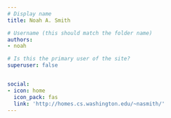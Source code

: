 ```yaml
---
# Display name
title: Noah A. Smith

# Username (this should match the folder name)
authors:
- noah

# Is this the primary user of the site?
superuser: false


social:
- icon: home
  icon_pack: fas
  link: 'http://homes.cs.washington.edu/~nasmith/'
---
```

